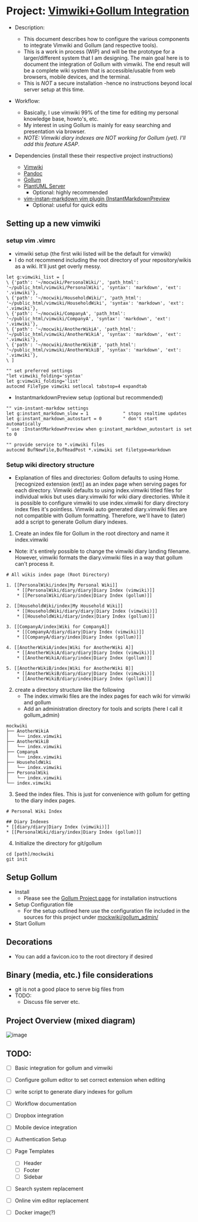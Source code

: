 # Project: [Vimwiki+Gollum Integration](https://github.com/karlredman/Vimwiki-Gollum-Integration)
* Description:
	* This document describes how to configure the various components to integrate Vimwiki and Gollum (and respective tools).
	* This is a work in process (WIP) and will be the prototype for a larger/different system that I am designing. The main goal here is to document the integration of Gollum with vimwiki. The end result will be a complete wiki system that is accessible/usable from web browsers, mobile devices, and the terminal.
	* This is *NOT* a secure installation -hence no instructions beyond local server setup at this time.
* Workflow:
	* Basically, I use vimwiki 99% of the time for editing my personal knowledge base, howto's, etc. 
	* My interest in using Gollum is mainly for easy searching and presentation via browser.
    * *NOTE: Vimwiki diary indexes are NOT working for Gollum (yet). I'll add this feature ASAP*.

* Dependencies (install these their respective project instructions)
    * [Vimwiki](https://github.com/vimwiki/vimwiki)
    * [Pandoc](http://pandoc.org/installing.html)
    * [Gollum](https://github.com/gollum/gollum)
	* [PlantUML Server](https://github.com/gollum/gollum/wiki/Custom-PlantUML-Server)
		* Optional: highly recommended
    * [vim-instan-markdown vim plugin (InstantMarkdownPreview](https://github.com/suan/vim-instant-markdown)
		* Optional: useful for quick edits

## Setting up a new vimwiki

### setup vim .vimrc
* vimwiki setup (the first wiki listed will be the default for vimwiki)
* I do not recommend including the root directory of your repository/wikis as a wiki. It'll just get overly messy.
```
let g:vimwiki_list = [
\ {'path': '~/mocwiki/PersonalWiki/', 'path_html': '~/public_html/vimwiki/PersonalWiki', 'syntax': 'markdown', 'ext': '.vimwiki'},
\ {'path': '~/mocwiki/HouseholdWiki/', 'path_html': '~/public_html/vimwiki/HouseholdWiki', 'syntax': 'markdown', 'ext': '.vimwiki'},
\ {'path': '~/mocwiki/CompanyA', 'path_html': '~/public_html/vimwiki/CompanyA', 'syntax': 'markdown', 'ext': '.vimwiki'},
\ {'path': '~/mocwiki/AnotherWikiA', 'path_html': '~/public_html/vimwiki/AnotherWikiA', 'syntax': 'markdown', 'ext': '.vimwiki'},
\ {'path': '~/mocwiki/AnotherWikiB', 'path_html': '~/public_html/vimwiki/AnotherWikiB', 'syntax': 'markdown', 'ext': '.vimwiki'},
\ ]

"" set preferred settings
"let vimwiki_folding='syntax'
let g:vimwiki_folding='list'
autocmd FileType vimwiki setlocal tabstop=4 expandtab
```

* InstantmarkdownPreview setup (optional but recommended)
```
"" vim-instant-markdow settings
let g:instant_markdown_slow = 1             " stops realtime updates
let g:instant_markdown_autostart = 0        " don't start automatically
" use :InstantMarkdownPreview when g:instant_markdown_autostart is set to 0

"" provide service to *.vimwiki files
autocmd BufNewFile,BufReadPost *.vimwiki set filetype=markdown
```

### Setup wiki directory structure
* Explanation of files and directories: Gollom defaults to using Home.[recognized extension (ext)] as an index page when serving pages for each directory. Vimwiki defaults to using index.vimwiki titled files for individual wikis but uses diary.vimwiki for wiki diary directories. While it is possible to configure vimwiki to use index.vimwiki for diary directory index files it's pointless. Vimwiki auto generated diary.vimwiki files are not compatible with Gollum formatting. Therefore, we'll have to (later) add a script to generate Gollum diary indexes. 

1. Create an index file for Gollum in the root directory and name it index.vimwiki
* Note: it's entirely possible to change the vimwiki diary landing filename. However, vimwiki formats the diary.vimwiki files in a way that gollum can't process it.
```
# All wikis index page (Root Directory)

1. [[PersonalWiki/index|My Personal Wiki]]
    * [[PersonalWiki/diary/diary|Diary Index (vimwiki)]]
    * [[PersonalWiki/diary/index|Diary Index (gollum)]]

2. [[HouseholdWiki/index|My Household Wiki]]
    * [[HouseholdWiki/diary/diary|Diary Index (vimwiki)]]
    * [[HouseholdWiki/diary/index|Diary Index (gollum)]]

3. [[CompanyA/index|Wiki for CompanyA]]
    * [[CompanyA/diary/diary|Diary Index (vimwiki)]]
    * [[CompanyA/diary/index|Diary Index (gollum)]]

4. [[AnotherWikiA/index|Wiki for AnotherWiki A]]
    * [[AnotherWikiA/diary/diary|Diary Index (vimwiki)]]
    * [[AnotherWikiA/diary/index|Diary Index (gollum)]]

5. [[AnotherWikiB/index|Wiki for AnotherWiki B]]
    * [[AnotherWikiB/diary/diary|Diary Index (vimwiki)]]
    * [[AnotherWikiB/diary/index|Diary Index (gollum)]]
```

2. create a directory structure like the following
    * The index.vimwiki files are the index pages for each wiki for vimwiki and gollum
    * Add an administration directory for tools and scripts (here I call it gollum_admin)
```
mockwiki
├── AnotherWikiA
│   └── index.vimwiki
├── AnotherWikiB
│   └── index.vimwiki
├── CompanyA
│   └── index.vimwiki
├── HouseholdWiki
│   └── index.vimwiki
├── PersonalWiki
│   └── index.vimwiki
└── index.vimwiki
```

3. Seed the index files. This is just for convenience with gollum for getting to the diary index pages.
```
# Personal Wiki Index

## Diary Indexes
* [[diary/diary|Diary Index (vimwiki)]]
* [[PersonalWiki/diary/index|Diary Index (gollum)]]

```

4. Initialize the directory for git/gollum
```
cd [path]/mockwiki
git init
```

## Setup Gollum
* Install
	* Please see the [Gollum Project page](https://github.com/gollum/gollum) for installation instructions
* Setup Configuration file
	* For the setup outlined here use the configuration file included in the sources for this project under [mockwiki/gollum_admin/](https://github.com/karlredman/Vimwiki-Gollum-Integration/blob/master/mockwiki/gollum_admin/config.rb)
* Start Gollum

## Decorations
* You can add a favicon.ico to the root directory if desired

## Binary (media, etc.) file considerations
* git is not a good place to serve big files from
* TODO:
    * Discuss file server etc.


## Project Overview (mixed diagram)

![image](docs/overview.png?raw=true)

## TODO:
* [ ] Basic integration for gollum and vimwiki
* [ ] Configure gollum editor to set correct extension when editing
* [ ] write script to generate diary indexes for gollum
* [ ] Workflow documentation
* [ ] Dropbox integration
* [ ] Mobile device integration
* [ ] Authentication Setup
* [ ] Page Templates
	* [ ] Header
	* [ ] Footer
	* [ ] Sidebar
* [ ] Search system replacement
* [ ] Online vim editor replacement
* [ ] Docker image(?)

